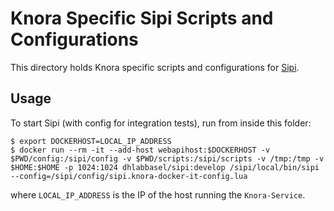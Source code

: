 # Knora Specific Sipi Scripts and Configurations

This directory holds Knora specific scripts and configurations for [Sipi](https://github.com/dhlab-basel/Sipi).

## Usage

To start Sipi (with config for integration tests), run from inside this folder:

```
$ export DOCKERHOST=LOCAL_IP_ADDRESS
$ docker run --rm -it --add-host webapihost:$DOCKERHOST -v $PWD/config:/sipi/config -v $PWD/scripts:/sipi/scripts -v /tmp:/tmp -v $HOME:$HOME -p 1024:1024 dhlabbasel/sipi:develop /sipi/local/bin/sipi --config=/sipi/config/sipi.knora-docker-it-config.lua
```

where `LOCAL_IP_ADDRESS` is the IP of the host running the `Knora-Service`.